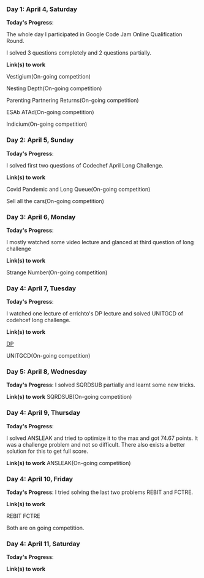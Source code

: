 ### Day 1: April 4, Saturday

**Today's Progress**:

The whole day I participated in Google Code Jam Online Qualification Round.

I solved 3 questions completely and 2 questions partially.




**Link(s) to work**

Vestigium(On-going competition)

Nesting Depth(On-going competition)

Parenting Partnering Returns(On-going competition)

ESAb ATAd(On-going competition)

Indicium(On-going competition)

### Day 2: April 5, Sunday

**Today's Progress**:

I solved first two questions of Codechef April Long Challenge.

**Link(s) to work**

Covid Pandemic and Long Queue(On-going competition)

Sell all the cars(On-going competition)

### Day 3: April 6, Monday

**Today's Progress**:

I mostly watched some video lecture and glanced at third question of long challenge

**Link(s) to work**

Strange Number(On-going competition)

### Day 4: April 7, Tuesday

**Today's Progress**:

I watched one lecture of errichto's DP lecture and solved UNITGCD of codehcef long challenge.

**Link(s) to work**

[DP](https://www.youtube.com/watch?v=YBSt1jYwVfU&list=PLl0KD3g-oDOGJUdmhFk19LaPgrfmAGQfo)

UNITGCD(On-going competition)

### Day 5: April 8, Wednesday

**Today's Progress**:
I solved SQRDSUB partially and learnt some new tricks.


**Link(s) to work**
SQRDSUB(On-going competition)


### Day 4: April 9, Thursday

**Today's Progress**:

I solved ANSLEAK and tried to optimize it to the max and got 74.67 points.
It was a challenge problem and not so difficult.
There also exists a better solution for this to get full score.


**Link(s) to work**
ANSLEAK(On-going competition)


### Day 4: April 10, Friday

**Today's Progress**:
I tried solving the last two problems REBIT and FCTRE.



**Link(s) to work**

REBIT 
FCTRE

Both are on going competition.

### Day 4: April 11, Saturday

**Today's Progress**:


**Link(s) to work**








